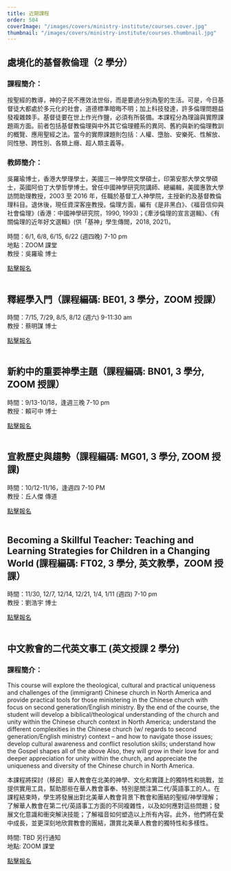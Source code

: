 ```yaml
---
title: 近期課程
order: 504
coverImage: "/images/covers/ministry-institute/courses.cover.jpg"
thumbnail: "/images/covers/ministry-institute/courses.thumbnail.jpg"
---
```


## 處境化的基督教倫理（2 學分）

### 課程簡介：

按聖經的教導，神的子民不應效法世俗，而是要過分別為聖的生活。可是，今日基督徒大都處於多元化的社會，道德標準暗晦不明；加上科技發達，許多倫理問題益發複雜棘手。基督徒要在世上作光作鹽，必須有所裝備。本課程分為理論與實際課題兩方面。前者包括基督教倫理與中外其它倫理體系的異同、舊約與新約倫理教訓的概覽、應用聖經之法。當今的實際課題則包括：人權、墮胎、安樂死、性解放、同性戀、跨性別、各類上癮、超人類主義等。

### 教師簡介：

吳羅瑜博士，香港大學理學士，美國三一神學院文學碩士，印第安那大學文學碩士，英國阿伯丁大學哲學博士。曾任中國神學研究院講師、總編輯，美國惠敦大學訪問助理教授，2003 至 2016 年，任職於基督工人神學院，主授新約及基督教倫理科目。退休後，現任資深客座教授。倫理方面，編有《是非黑白》、《福音信仰與社會倫理》(香港：中國神學研究院，1990, 1993)；《牽涉倫理的宣言選輯》、《有關倫理的近年好文選輯》(供「基神」學生傳閲，2018, 2021)。

時間：6/1, 6/8, 6/15, 6/22 (週四晚) 7-10 pm\
地點：ZOOM 課堂\
教授：吳羅瑜 博士

[點擊報名](https://form.jotform.com/222686508282159)
</br>
</br>

## 釋經學入門（課程編碼: BE01, 3 學分，ZOOM 授課）

時間：7/15, 7/29, 8/5, 8/12 (週六) 9-11:30 am\
教授：蔡明謀 博士

[點擊報名](https://form.jotform.com/231025956231147)
</br>
</br>

## 新約中的重要神學主題（課程編碼: BN01, 3 學分, ZOOM 授課）

時間：9/13-10/18，逢週三晚 7-10 pm\
教授：賴可中 博士

[點擊報名](https://form.jotform.com/231025499736159)
</br>
</br>

## 宣教歷史與趨勢（課程編碼: MG01, 3 學分, ZOOM 授課)

時間：10/12-11/16，逢週四 7-10 PM\
教授：丘人傑 傳道

[點擊報名](https://form.jotform.com/231025444747151)
</br>
</br>

## Becoming a Skillful Teacher: Teaching and Learning Strategies for Children in a Changing World (課程編碼: FT02, 3 學分, 英文教學，ZOOM 授課）

時間：11/30, 12/7, 12/14, 12/21, 1/4, 1/11 (週四) 7-10 pm\
教授：劉浩宇 博士

[點擊報名](https://form.jotform.com/231025627572150)
</br>
</br>

## 中文教會的二代英文事工 (英文授課 2 學分)

### 課程簡介：

This course will explore the theological, cultural and practical uniqueness and challenges of the (immigrant) Chinese church in North America and provide practical tools for those ministering in the Chinese church with focus on second generation/English ministry. By the end of the course, the student will develop a biblical/theological understanding of the church and unity within the Chinese church context in North America; understand the different complexities in the Chinese church (w/ regards to second generation/English ministry) context – and how to navigate those issues; develop cultural awareness and conflict resolution skills; understand how the Gospel shapes all of the above Also, they will grow in their love for and deeper appreciation for unity within the church, and appreciate the uniqueness and diversity of the Chinese church in North America.

本課程將探討（移民）華人教會在北美的神學、文化和實踐上的獨特性和挑戰，並提供實用工具，幫助那些在華人教會事奉、特別是關注第二代/英語事工的人。在課程結束時，學生將發展出對北美華人教會背景下教會和團結的聖經/神學理解；了解華人教會在第二代/英語事工方面的不同複雜性，以及如何應對這些問題；發展文化意識和衝突解決技能；了解福音如何塑造以上所有內容。此外，他們將在愛中成長，並更深刻地欣賞教會的團結，讚賞北美華人教會的獨特性和多樣性。

時間: TBD 另行通知\
地點: ZOOM 課堂

[點擊報名](https://form.jotform.com/213326566245153)
